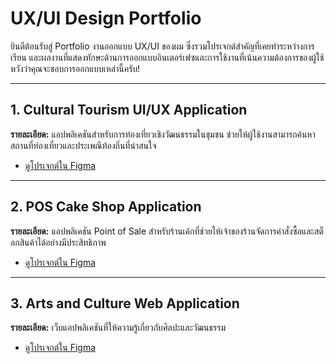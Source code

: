# UX/UI Design Portfolio

ยินดีต้อนรับสู่ Portfolio งานออกแบบ UX/UI ของผม ซึ่งรวมโปรเจกต์สำคัญที่เคยทำระหว่างการเรียน และผลงานที่แสดงทักษะด้านการออกแบบอินเตอร์เฟซและการใช้งานที่เน้นความต้องการของผู้ใช้ หวังว่าคุณจะชอบการออกแบบเหล่านี้ครับ!

---

## 1. Cultural Tourism UI/UX Application
**รายละเอียด:** แอปพลิเคชันสำหรับการท่องเที่ยวเชิงวัฒนธรรมในชุมชน ช่วยให้ผู้ใช้งานสามารถค้นหาสถานที่ท่องเที่ยวและประเพณีท้องถิ่นที่น่าสนใจ  
- [ดูโปรเจกต์ใน Figma]([https://www.figma.com/file/yourprojectlink1](https://www.figma.com/proto/1gUmOfrszXXeSfZVhRfvis/Travel-Go?node-id=308-2644&node-type=canvas&t=8GDh5kMYRTOjhqIJ-1&scaling=scale-down&content-scaling=fixed&page-id=4%3A2&starting-point-node-id=92%3A178))

---

## 2. POS Cake Shop Application
**รายละเอียด:** แอปพลิเคชัน Point of Sale สำหรับร้านเค้กที่ช่วยให้เจ้าของร้านจัดการคำสั่งซื้อและสต็อกสินค้าได้อย่างมีประสิทธิภาพ  
- [ดูโปรเจกต์ใน Figma]([https://www.figma.com/file/yourprojectlink2](https://www.figma.com/proto/nZEasigwrmA3obofHPP2TL/POS-Interface?node-id=512-5343&node-type=canvas&t=uNPafl8dLZcPtB0S-1&scaling=scale-down&content-scaling=fixed&page-id=0%3A1&starting-point-node-id=552%3A11369))

---

## 3. Arts and Culture Web Application
**รายละเอียด:** เว็บแอปพลิเคชันที่ให้ความรู้เกี่ยวกับศิลปะและวัฒนธรรม
- [ดูโปรเจกต์ใน Figma]([https://www.figma.com/file/yourprojectlink2](https://www.figma.com/proto/X7SnsbuKJpN2bqIl4cR9eb/Mini-projec?node-id=298-6598&node-type=canvas&t=9HAss3JRHWDSPsZ0-1&scaling=scale-down-width&content-scaling=fixed&page-id=0%3A1&starting-point-node-id=298%3A6598))
